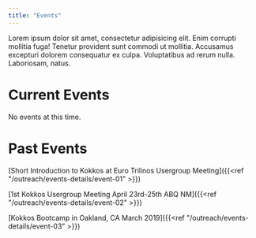 ```yaml
---
title: "Events"
---
```


Lorem ipsum dolor sit amet, consectetur adipisicing elit. Enim corrupti mollitia fuga! Tenetur provident sunt commodi ut mollitia. Accusamus excepturi dolorem consequatur ex culpa. Voluptatibus ad rerum nulla. Laboriosam, natus.

# Current Events

No events at this time.

# Past Events

[Short Introduction to Kokkos at Euro Trilinos Usergroup Meeting]({{<ref "/outreach/events-details/event-01" >}})

[1st Kokkos Usergroup Meeting April 23rd-25th ABQ NM]({{<ref "/outreach/events-details/event-02" >}})

[Kokkos Bootcamp in Oakland, CA March 2019]({{<ref "/outreach/events-details/event-03" >}})
